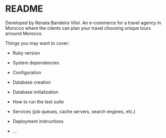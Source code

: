 # README

Developed by Renata Bandeira Vitoi. An e-commerce for a travel agency in Morocco where the clients can plan your travel choosing unique tours arround Morocco.

Things you may want to cover:

* Ruby version

* System dependencies

* Configuration

* Database creation

* Database initialization

* How to run the test suite

* Services (job queues, cache servers, search engines, etc.)

* Deployment instructions

* ...
